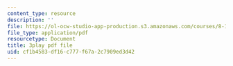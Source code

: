 ```yaml
---
content_type: resource
description: ''
file: https://ol-ocw-studio-app-production.s3.amazonaws.com/courses/8-13-14-experimental-physics-i-ii-junior-lab-fall-2016-spring-2017/cf1b4583df16c777f67a2c7909ed3d42_ECmy2HP1gwA.pdf
file_type: application/pdf
resourcetype: Document
title: 3play pdf file
uid: cf1b4583-df16-c777-f67a-2c7909ed3d42
---
```

